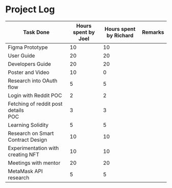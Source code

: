 # **Project Log**
| Task Done      | Hours spent by Joel | Hours spent by Richard | Remarks |
| - | - | - | - |
| Figma Prototype | 10 | 10 |
| User Guide | 20 | 20 |
| Developers Guide | 20 | 20 |
| Poster and Video | 10 | 0 |
| Research into OAuth flow | 5 | 5 |
| Login with Reddit POC | 2 | 2 |
| Fetching of reddit post details <br> POC | 3 | 3 |
| Learning Solidity | 5 | 5 |
| Research on Smart Contract Design | 10 | 10 |
| Experimentation with creating NFT | 10 | 10 |
| Meetings with mentor | 20 | 20 |
| MetaMask API research | 5 | 5 |
